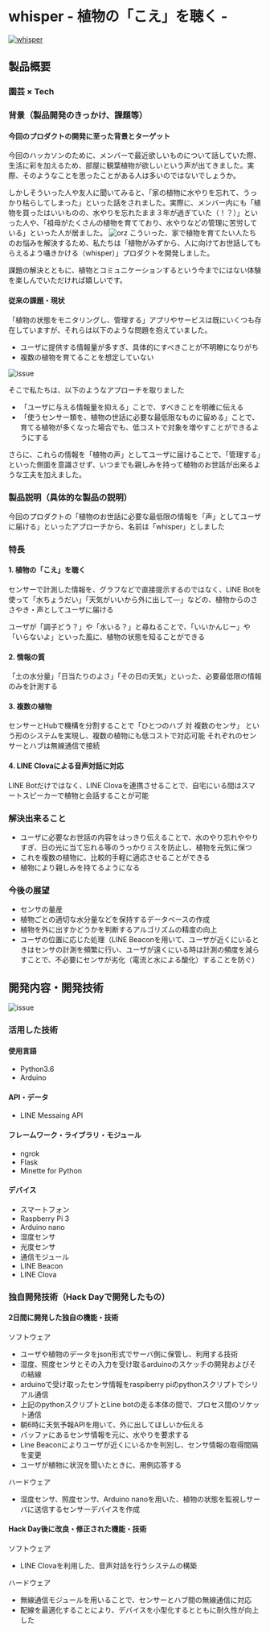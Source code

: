 # whisper - 植物の「こえ」を聴く -

[![whisper](img/whisper.jpg)](https://youtu.be/TAlRvHpOfNE)

## 製品概要
### 園芸 × Tech


### 背景（製品開発のきっかけ、課題等）
#### 今回のプロダクトの開発に至った背景とターゲット
今回のハッカソンのために、メンバーで最近欲しいものについて話していた際、生活に彩を加えるため、部屋に観葉植物が欲しいという声が出てきました。実際、そのようなことを思ったことがある人は多いのではないでしょうか。

しかしそういった人や友人に聞いてみると、「家の植物に水やりを忘れて、うっかり枯らしてしまった」といった話をされました。実際に、メンバー内にも「植物を買ったはいいものの、水やりを忘れたまま３年が過ぎていた（！？）」といった人や、「祖母がたくさんの植物を育てており、水やりなどの管理に苦労している」といった人が居ました。
![orz](img/orz2.png)
こういった、家で植物を育てたい人たちのお悩みを解決するため、私たちは「植物がみずから、人に向けてお世話してもらえるよう囁きかける（whisper）」プロダクトを開発しました。

課題の解決とともに、植物とコミュニケーションするという今までにはない体験を楽しんでいただければ嬉しいです。


#### 従来の課題・現状
「植物の状態をモニタリングし、管理する」アプリやサービスは既にいくつも存在していますが、それらは以下のような問題を抱えていました。

 - ユーザに提供する情報量が多すぎ、具体的にすべきことが不明瞭になりがち
 - 複数の植物を育てることを想定していない

![issue](img/issue.png)

そこで私たちは、以下のようなアプローチを取りました

 - 「ユーザに与える情報量を抑える」ことで、すべきことを明確に伝える
 - 「使うセンサー類を、植物の世話に必要な最低限なものに留める」ことで、育てる植物が多くなった場合でも、低コストで対象を増やすことができるようにする

さらに、これらの情報を「植物の声」としてユーザに届けることで、「管理する」といった側面を意識させず、いつまでも親しみを持って植物のお世話が出来るような工夫を加えました。


### 製品説明（具体的な製品の説明）

今回のプロダクトの「植物のお世話に必要な最低限の情報を「声」としてユーザに届ける」といったアプローチから、名前は「whisper」としました

### 特長
#### 1. 植物の「こえ」を聴く
センサーで計測した情報を、グラフなどで直接提示するのではなく、LINE Botを使って「水ちょうだい」「天気がいいから外に出して―」などの、植物からのささやき・声としてユーザに届ける

ユーザが「調子どう？」や「水いる？」と尋ねることで、「いいかんじー」や「いらないよ」といった風に、植物の状態を知ることができる

#### 2. 情報の質
「土の水分量」「日当たりのよさ」「その日の天気」といった、必要最低限の情報のみを計測する

#### 3. 複数の植物
センサーとHubで機構を分割することで「ひとつのハブ 対 複数のセンサ」 という形のシステムを実現し、複数の植物にも低コストで対応可能
それぞれのセンサーとハブは無線通信で接続

#### 4. LINE Clovaによる音声対話に対応
LINE Botだけではなく、LINE Clovaを連携させることで、自宅にいる間はスマートスピーカーで植物と会話することが可能


### 解決出来ること

 - ユーザに必要なお世話の内容をはっきり伝えることで、水のやり忘れややりすぎ、日の光に当て忘れる等のうっかりミスを防止し、植物を元気に保つ
 - これを複数の植物に、比較的手軽に適応させることができる
 - 植物により親しみを持てるようになる


### 今後の展望

 - センサの量産
 - 植物ごとの適切な水分量などを保持するデータベースの作成
 - 植物を外に出すかどうかを判断するアルゴリズムの精度の向上
 - ユーザの位置に応じた処理（LINE Beaconを用いて、ユーザが近くにいるときはセンサの計測を頻繁に行い、ユーザが遠くにいる時は計測の頻度を減らすことで、不必要にセンサが劣化（電流と水による酸化）することを防ぐ）


## 開発内容・開発技術

![issue](img/全体図.png)

### 活用した技術
#### 使用言語
* Python3.6
* Arduino

#### API・データ
* LINE Messaing API

#### フレームワーク・ライブラリ・モジュール
* ngrok
* Flask
* Minette for Python

#### デバイス
* スマートフォン
* Raspberry Pi 3
* Arduino nano
* 湿度センサ
* 光度センサ
* 通信モジュール
* LINE Beacon
* LINE Clova


### 独自開発技術（Hack Dayで開発したもの）
#### 2日間に開発した独自の機能・技術
ソフトウェア

* ユーザや植物のデータをjson形式でサーバ側に保管し、利用する技術
* 湿度、照度センサとその入力を受け取るarduinoのスケッチの開発およびその結線
* arduinoで受け取ったセンサ情報をraspiberry piのpythonスクリプトでシリアル通信
* 上記のpythonスクリプトとLine botの走る本体の間で、プロセス間のソケット通信
* 朝6時に天気予報APIを用いて、外に出してほしいか伝える
* バッファにあるセンサ情報を元に、水やりを要求する
* Line Beaconによりユーザが近くにいるかを判別し、センサ情報の取得間隔を変更
* ユーザが植物に状況を聞いたときに、用例応答する

ハードウェア

* 湿度センサ、照度センサ、Arduino nanoを用いた、植物の状態を監視しサーバに送信するセンサーデバイスを作成

#### Hack Day後に改良・修正された機能・技術
ソフトウェア

* LINE Clovaを利用した、音声対話を行うシステムの構築

ハードウェア

* 無線通信モジュールを用いることで、センサーとハブ間の無線通信に対応
* 配線を最適化することにより、デバイスを小型化するとともに耐久性が向上した

